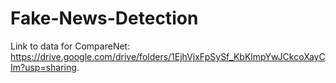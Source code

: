 # Fake-News-Detection

Link to data for CompareNet: https://drive.google.com/drive/folders/1EjhVjxFpSySf_KbKlmpYwJCkcoXayCIm?usp=sharing. 
